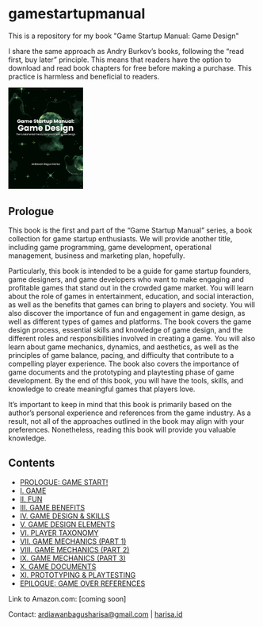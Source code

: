 # gamestartupmanual
This is a repository for my book "Game Startup Manual: Game Design"

I share the same approach as Andry Burkov’s books, following the “read first, buy later” principle. This means that readers have the option to download and read book chapters for free before making a purchase. This practice is harmless and beneficial to readers.
 
<img src="https://github.com/ardiawanbagusharisa/gamestartupmanual/blob/main/Cover.png"  width="30%"> 

## Prologue 
This book is the first and part of the “Game Startup Manual” series, a book collection for game startup enthusiasts. We will provide another title, including game programming, game development, operational management, business and marketing plan, hopefully.

Particularly, this book is intended to be a guide for game startup founders, game designers, and game developers who want to make engaging and profitable games that stand out in the crowded game market. You will learn about the role of games in entertainment, education, and social interaction, as well as the benefits that games can bring to players and society. You will also discover the importance of fun and engagement in game design, as well as different types of games and platforms. The book covers the game design process, essential skills and knowledge of game design, and the different roles and responsibilities involved in creating a game. You will also learn about game mechanics, dynamics, and aesthetics, as well as the principles of game balance, pacing, and difficulty that contribute to a compelling player experience. The book also covers the importance of game documents and the prototyping and playtesting phase of game development. By the end of this book, you will have the tools, skills, and knowledge to create meaningful games that players love.

It’s important to keep in mind that this book is primarily based on the author’s personal experience and references from the game industry. As a result, not all of the approaches outlined in the book may align with your preferences. Nonetheless, reading this book will provide you valuable knowledge.

## Contents 
- [PROLOGUE: GAME START!](https://github.com/ardiawanbagusharisa/gamestartupmanual/blob/main/%5BDRAFT%5D%20GSM%20Game%20Design%20Cover-Prologue.pdf)
- [I. GAME](https://github.com/ardiawanbagusharisa/gamestartupmanual/blob/main/%5BDRAFT%5D%20GSM%20Game%20Design%20Chapter%201%20Game.pdf)
- [II. FUN](https://github.com/ardiawanbagusharisa/gamestartupmanual/blob/main/%5BDRAFT%5D%20GSM%20Game%20Design%20Chapter%202%20Fun.pdf)
- [III. GAME BENEFITS](https://github.com/ardiawanbagusharisa/gamestartupmanual/blob/main/%5BDRAFT%5D%20GSM%20Game%20Design%20Chapter%203%20Game%20Benefits.pdf)
- [IV. GAME DESIGN & SKILLS](https://github.com/ardiawanbagusharisa/gamestartupmanual/blob/main/%5BDRAFT%5D%20GSM%20Game%20Design%20Chapter%204%20Game%20Design%20%26%20Skills.pdf)
- [V. GAME DESIGN ELEMENTS](https://github.com/ardiawanbagusharisa/gamestartupmanual/blob/main/%5BDRAFT%5D%20GSM%20Game%20Design%20Chapter%205%20Game%20Design%20Elements.pdf)
- [VI. PLAYER TAXONOMY](https://github.com/ardiawanbagusharisa/gamestartupmanual/blob/main/%5BDRAFT%5D%20GSM%20Game%20Design%20Chapter%206%20Player%20Taxonomy.pdf)
- [VII. GAME MECHANICS (PART 1) ](https://github.com/ardiawanbagusharisa/gamestartupmanual/blob/main/%5BDRAFT%5D%20GSM%20Game%20Design%20Chapter%207%20Game%20Mechanics%20pt1.pdf)
- [VIII. GAME MECHANICS (PART 2) ](https://github.com/ardiawanbagusharisa/gamestartupmanual/blob/main/%5BDRAFT%5D%20GSM%20Game%20Design%20Chapter%208%20Game%20Mechanics%20pt2.pdf)
- [IX. GAME MECHANICS (PART 3)](https://github.com/ardiawanbagusharisa/gamestartupmanual/blob/main/%5BDRAFT%5D%20GSM%20Game%20Design%20Chapter%209%20Game%20Mechanics%20pt3.pdf)
- [X. GAME DOCUMENTS](https://github.com/ardiawanbagusharisa/gamestartupmanual/blob/main/%5BDRAFT%5D%20GSM%20Game%20Design%20Chapter%2010%20Game%20Documents.pdf)
- [XI. PROTOTYPING & PLAYTESTING ](https://github.com/ardiawanbagusharisa/gamestartupmanual/blob/main/%5BDRAFT%5D%20GSM%20Game%20Design%20Chapter%2011%20Prototyping%20and%20Playtesting.pdf)
- [EPILOGUE: GAME OVER REFERENCES](https://github.com/ardiawanbagusharisa/gamestartupmanual/blob/main/%5BDRAFT%5D%20GSM%20Game%20Design%20Epilogue-References.pdf)

Link to Amazon.com: [coming soon]

Contact: ardiawanbagusharisa@gmail.com | [harisa.id](http://www.harisa.id/) 
